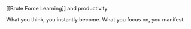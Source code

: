 [[Brute Force Learning]] and productivity.

What you think, you instantly become.
What you focus on, you manifest.
